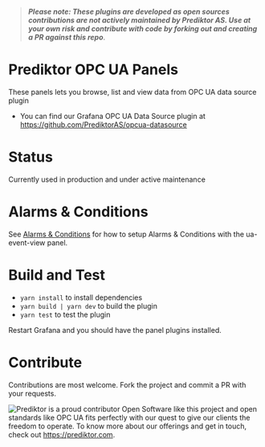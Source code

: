 > <i><b>Please note: These plugins are developed as open sources contributions are not actively maintained by Prediktor AS. Use at your own risk and contribute with code by forking out and creating a PR against this repo</b></i>.


# Prediktor OPC UA Panels

These panels lets you browse, list and view data from OPC UA data source plugin 
* You can find our Grafana OPC UA Data Source plugin at https://github.com/PrediktorAS/opcua-datasource

# Status
Currently used in production and under active maintenance

# Alarms & Conditions
See [Alarms & Conditions](AlarmsAndConditions.md) for how to setup Alarms & Conditions with the ua-event-view panel.  

# Build and Test
* `yarn install` to install dependencies
* `yarn build | yarn dev` to build the plugin
* `yarn test` to test the plugin

Restart Grafana and you should have the panel plugins installed.

# Contribute
Contributions are most welcome. Fork the project and commit a PR with your requests.

![Prediktor](https://raw.githubusercontent.com/srclosson/grafana-opcua-datasource/master/src/img/PrediktorLogo_thumb.png) is a proud contributor
Open Software like this project and open standards like OPC UA fits perfectly with our quest to give our clients the freedom to operate. To know more about our offerings and get in touch, check out https://prediktor.com.

